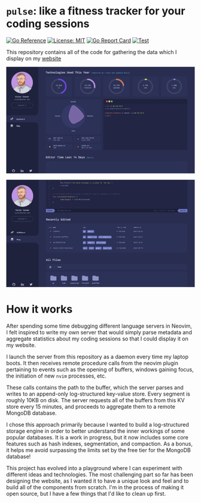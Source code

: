 # `pulse`: like a fitness tracker for your coding sessions

[![Go Reference](https://pkg.go.dev/badge/github.com/creativecreature/pulse.svg)](https://pkg.go.dev/github.com/creativecreature/pulse)
[![License: MIT](https://img.shields.io/badge/License-MIT-yellow.svg)](https://github.com/creativecreature/pulse/blob/master/LICENSE)
[![Go Report Card](https://goreportcard.com/badge/github.com/creativecreature/pulse)](https://goreportcard.com/report/github.com/creativecreature/pulse)
[![Test](https://github.com/creativecreature/pulse/actions/workflows/main.yml/badge.svg?branch=main)](https://github.com/creativecreature/pulse/actions/workflows/main.yml)

This repository contains all of the code for gathering the data which I display
on my [website][1]

![Screenshot of website][2]

![Screenshot of website][3]

# How it works
After spending some time debugging different language servers in Neovim, I felt
inspired to write my own server that would simply parse metadata and aggregate
statistics about my coding sessions so that I could display it on my website.

I launch the server from this repository as a daemon every time my laptop
boots. It then receives remote procedure calls from the neovim plugin
pertaining to events such as the opening of buffers, windows gaining focus, the
initiation of new `nvim` processes, etc.

These calls contains the path to the buffer, which the server parses and writes
to an append-only log-structured key-value store. Every segment is roughly 10KB
on disk. The server requests all of the buffers from this KV store every 15
minutes, and proceeds to aggregate them to a remote MongoDB database.

I chose this approach primarily because I wanted to build a log-structured
storage engine in order to better understand the inner workings of some popular
databases. It is a work in progress, but it now includes some core features
such as hash indexes, segmentation, and compaction. As a bonus, it helps me
avoid surpassing the limits set by the free tier for the MongoDB database!

This project has evolved into a playground where I can experiment with
different ideas and technologies. The most challenging part so far has been
designing the website, as I wanted it to have a unique look and feel and to
build all of the components from scratch. I'm in the process of making it open
source, but I have a few things that I'd like to clean up first.


[1]: https://conner.dev
[2]: ./screenshots/website1.png
[3]: ./screenshots/website2.png
